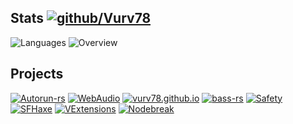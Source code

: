 ## Stats [![github/Vurv78](https://img.shields.io/discord/824727565948157963?label=Discord&logo=discord&logoColor=ffffff&labelColor=7289DA&color=2c2f33)](https://discord.gg/epJFC6cNsw)

![Languages](https://github-readme-stats.vercel.app/api/top-langs/?username=Vurv78&langs_count=8&layout=compact&theme=light&hide_border=true&hide=golo&bg_color=0000&text_color=666666)
![Overview](https://github-readme-stats.vercel.app/api?username=Vurv78&show_icons=true&theme=light&card_width=50&include_all_commits=true&count_private=true&hide_title=true&hide_border=true&bg_color=0000&text_color=666666)  

## Projects
[![Autorun-rs](https://github-readme-stats.vercel.app/api/pin/?username=Vurv78&repo=Autorun-rs&hide_border=true&bg_color=0000&text_color=666666)](https://github.com/Vurv78/Autorun-rs)
[![WebAudio](https://github-readme-stats.vercel.app/api/pin/?username=Vurv78&repo=WebAudio&hide_border=true&bg_color=0000&text_color=666666)](https://github.com/Vurv78/WebAudio)
[![vurv78.github.io](https://github-readme-stats.vercel.app/api/pin/?username=Vurv78&repo=vurv78.github.io&hide_border=true&bg_color=0000&text_color=666666)](https://github.com/Vurv78/vurv78.github.io)
[![bass-rs](https://github-readme-stats.vercel.app/api/pin/?username=Vurv78&repo=bass-rs&hide_border=true&bg_color=0000&text_color=666666)](https://github.com/Vurv78/bass-rs)
[![Safety](https://github-readme-stats.vercel.app/api/pin/?username=Vurv78&repo=Safety&hide_border=true&bg_color=0000&text_color=666666)](https://github.com/Vurv78/Safety)
[![SFHaxe](https://github-readme-stats.vercel.app/api/pin/?username=Vurv78&repo=SFHaxe&hide_border=true&bg_color=0000&text_color=666666)](https://github.com/Vurv78/SFHaxe)
[![VExtensions](https://github-readme-stats.vercel.app/api/pin/?username=Vurv78&repo=VExtensions&hide_border=true&bg_color=0000&text_color=666666)](https://github.com/Vurv78/VExtensions)
[![Nodebreak](https://github-readme-stats.vercel.app/api/pin/?username=Vurv78&repo=Nodebreak&hide_border=true&bg_color=0000&text_color=666666)](https://github.com/Vurv78/NodeBreak)

